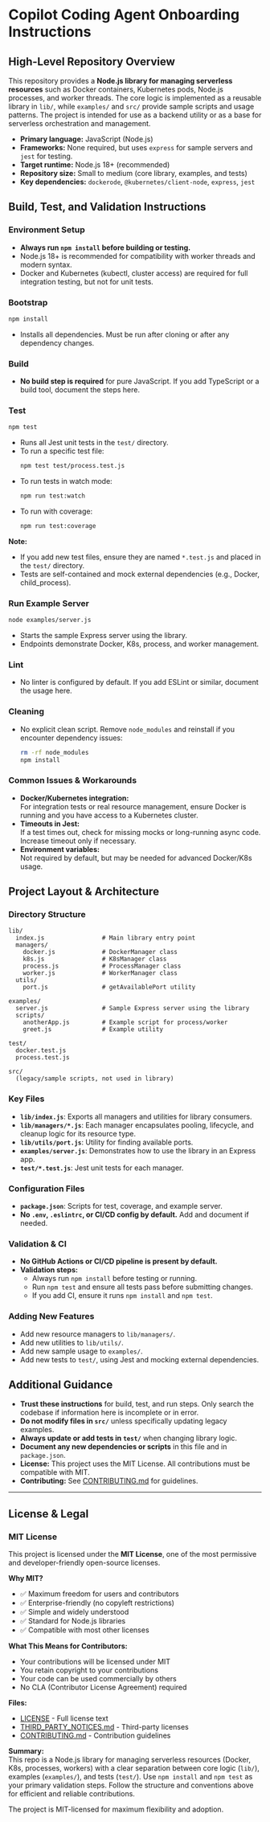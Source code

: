 # Copilot Coding Agent Onboarding Instructions

## High-Level Repository Overview

This repository provides a **Node.js library for managing serverless resources** such as Docker containers, Kubernetes pods, Node.js processes, and worker threads. The core logic is implemented as a reusable library in `lib/`, while `examples/` and `src/` provide sample scripts and usage patterns. The project is intended for use as a backend utility or as a base for serverless orchestration and management.

- **Primary language:** JavaScript (Node.js)
- **Frameworks:** None required, but uses `express` for sample servers and `jest` for testing.
- **Target runtime:** Node.js 18+ (recommended)
- **Repository size:** Small to medium (core library, examples, and tests)
- **Key dependencies:** `dockerode`, `@kubernetes/client-node`, `express`, `jest`

## Build, Test, and Validation Instructions

### Environment Setup

- **Always run `npm install` before building or testing.**
- Node.js 18+ is recommended for compatibility with worker threads and modern syntax.
- Docker and Kubernetes (kubectl, cluster access) are required for full integration testing, but not for unit tests.

### Bootstrap

```bash
npm install
```
- Installs all dependencies. Must be run after cloning or after any dependency changes.

### Build

- **No build step is required** for pure JavaScript. If you add TypeScript or a build tool, document the steps here.

### Test

```bash
npm test
```
- Runs all Jest unit tests in the `test/` directory.
- To run a specific test file:
  ```bash
  npm test test/process.test.js
  ```
- To run tests in watch mode:
  ```bash
  npm run test:watch
  ```
- To run with coverage:
  ```bash
  npm run test:coverage
  ```

**Note:**  
- If you add new test files, ensure they are named `*.test.js` and placed in the `test/` directory.
- Tests are self-contained and mock external dependencies (e.g., Docker, child_process).

### Run Example Server

```bash
node examples/server.js
```
- Starts the sample Express server using the library.
- Endpoints demonstrate Docker, K8s, process, and worker management.

### Lint

- No linter is configured by default. If you add ESLint or similar, document the usage here.

### Cleaning

- No explicit clean script. Remove `node_modules` and reinstall if you encounter dependency issues:
  ```bash
  rm -rf node_modules
  npm install
  ```

### Common Issues & Workarounds

- **Docker/Kubernetes integration:**  
  For integration tests or real resource management, ensure Docker is running and you have access to a Kubernetes cluster.
- **Timeouts in Jest:**  
  If a test times out, check for missing mocks or long-running async code. Increase timeout only if necessary.
- **Environment variables:**  
  Not required by default, but may be needed for advanced Docker/K8s usage.

## Project Layout & Architecture

### Directory Structure

```
lib/
  index.js                # Main library entry point
  managers/
    docker.js             # DockerManager class
    k8s.js                # K8sManager class
    process.js            # ProcessManager class
    worker.js             # WorkerManager class
  utils/
    port.js               # getAvailablePort utility

examples/
  server.js               # Sample Express server using the library
  scripts/
    anotherApp.js         # Example script for process/worker
    greet.js              # Example utility

test/
  docker.test.js
  process.test.js

src/
  (legacy/sample scripts, not used in library)
```

### Key Files

- **`lib/index.js`**: Exports all managers and utilities for library consumers.
- **`lib/managers/*.js`**: Each manager encapsulates pooling, lifecycle, and cleanup logic for its resource type.
- **`lib/utils/port.js`**: Utility for finding available ports.
- **`examples/server.js`**: Demonstrates how to use the library in an Express app.
- **`test/*.test.js`**: Jest unit tests for each manager.

### Configuration Files

- **`package.json`**: Scripts for test, coverage, and example server.
- **No `.env`, `.eslintrc`, or CI/CD config by default.** Add and document if needed.

### Validation & CI

- **No GitHub Actions or CI/CD pipeline is present by default.**
- **Validation steps:**  
  - Always run `npm install` before testing or running.
  - Run `npm test` and ensure all tests pass before submitting changes.
  - If you add CI, ensure it runs `npm install` and `npm test`.

### Adding New Features

- Add new resource managers to `lib/managers/`.
- Add new utilities to `lib/utils/`.
- Add new sample usage to `examples/`.
- Add new tests to `test/`, using Jest and mocking external dependencies.

## Additional Guidance

- **Trust these instructions** for build, test, and run steps. Only search the codebase if information here is incomplete or in error.
- **Do not modify files in `src/`** unless specifically updating legacy examples.
- **Always update or add tests in `test/`** when changing library logic.
- **Document any new dependencies or scripts** in this file and in `package.json`.
- **License:** This project uses the MIT License. All contributions must be compatible with MIT.
- **Contributing:** See [CONTRIBUTING.md](.github/CONTRIBUTING.md) for guidelines.

---

## License & Legal

### MIT License

This project is licensed under the **MIT License**, one of the most permissive and developer-friendly open-source licenses.

**Why MIT?**
- ✅ Maximum freedom for users and contributors
- ✅ Enterprise-friendly (no copyleft restrictions)
- ✅ Simple and widely understood
- ✅ Standard for Node.js libraries
- ✅ Compatible with most other licenses

**What This Means for Contributors:**
- Your contributions will be licensed under MIT
- You retain copyright to your contributions
- Your code can be used commercially by others
- No CLA (Contributor License Agreement) required

**Files:**
- [LICENSE](../LICENSE) - Full license text
- [THIRD_PARTY_NOTICES.md](../THIRD_PARTY_NOTICES.md) - Third-party licenses
- [CONTRIBUTING.md](.github/CONTRIBUTING.md) - Contribution guidelines

**Summary:**  
This repo is a Node.js library for managing serverless resources (Docker, K8s, processes, workers) with a clear separation between core logic (`lib/`), examples (`examples/`), and tests (`test/`). Use `npm install` and `npm test` as your primary validation steps. Follow the structure and conventions above for efficient and reliable contributions.

The project is MIT-licensed for maximum flexibility and adoption.